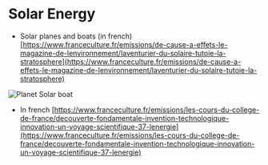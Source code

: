 # Solar Energy



* Solar planes and boats \(in french\) [https://www.franceculture.fr/emissions/de-cause-a-effets-le-magazine-de-lenvironnement/laventurier-du-solaire-tutoie-la-stratosphere](https://www.franceculture.fr/emissions/de-cause-a-effets-le-magazine-de-lenvironnement/laventurier-du-solaire-tutoie-la-stratosphere)

![Planet Solar boat](../../../.gitbook/assets/planet-solar.jpg)

* In french [https://www.franceculture.fr/emissions/les-cours-du-college-de-france/decouverte-fondamentale-invention-technologique-innovation-un-voyage-scientifique-37-lenergie](https://www.franceculture.fr/emissions/les-cours-du-college-de-france/decouverte-fondamentale-invention-technologique-innovation-un-voyage-scientifique-37-lenergie)

